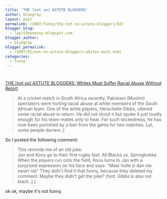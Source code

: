 ```yaml
---
title: 'THE [not so] ASTUTE BLOGGERS'
author: bluegray
layout: post
permalink: /2007/funny/the-not-so-astute-bloggers/82/
blogger_blog:
  - layitdowneasy.blogspot.com
blogger_author:
  - bluegray
blogger_permalink:
  - /2007/01/not-so-astute-bloggers-whites-must.html
categories:
  - funny
---
```

# 

[THE [not so] ASTUTE BLOGGERS: Whites Must Suffer Racial Abuse Without Retort][1]  
> At a cricket match in South Africa recently, Pakistani (Muslim) spectators were hurling racial abuse at white members of the South African team. One of the white players, Herschelle Gibbs, uttered some racial abuse in return. He did not shout it but spoke it just loudly enough for his team-mates only to hear. For such wickedness, he has now been punished by a ban from the game for two matches.
Lol, some people darrem ;)

So I posted the following comment:  
> This reminds me of an old joke:  
> Jan and Koos go to their first rugby test, All Blacks vs. Springbokke. When the players run onto the field, Koos turns to Jan with a surprised expression on his face and says: "Maar hulle is dan nie swart nie"
They didn't find it that funny, because they deleted my comment. Maybe they didn't get the joke? (hint: Gibbs is also not black ;) )

ok ok, maybe it's not funny.

 [1]: http://astuteblogger.blogspot.com/2007/01/whites-must-suffer-racial-abuse.html
